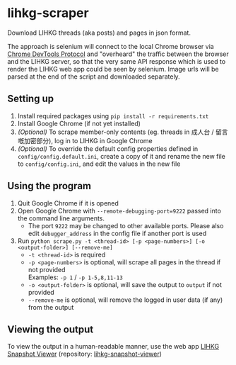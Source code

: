 # lihkg-scraper

Download LIHKG threads (aka posts) and pages in json format.

The approach is selenium will connect to the local Chrome browser via [Chrome DevTools Protocol](https://chromedevtools.github.io/devtools-protocol/) and "overheard" the traffic between the browser and the LIHKG server, so that the very same API response which is used to render the LIHKG web app could be seen by selenium. Image urls will be parsed at the end of the script and downloaded separately.

## Setting up

1. Install required packages using `pip install -r requirements.txt`
2. Install Google Chrome (if not yet installed)
3. *(Optional)* To scrape member-only contents (eg. threads in 成人台 / 留言嘅加密部分), log in to LIHKG in Google Chrome
4. *(Optional)* To override the default config properties defined in `config/config.default.ini`, create a copy of it and rename the new file to `config/config.ini`, and edit the values in the new file

## Using the program

1. Quit Google Chrome if it is opened
2. Open Google Chrome with `--remote-debugging-port=9222` passed into the command line arguments.
    - The port `9222` may be changed to other available ports. Please also edit `debugger_address` in the config file if another port is used
3. Run `python scrape.py -t <thread-id> [-p <page-numbers>] [-o <output-folder>] [--remove-me]`
    - `-t <thread-id>` is required
    - `-p <page-numbers>` is optional, will scrape all pages in the thread if not provided\
    Examples: `-p 1` / `-p 1-5,8,11-13`
    - `-o <output-folder>` is optional, will save the output to `output` if not provided
    - `--remove-me` is optional, will remove the logged in user data (if any) from the output

## Viewing the output

To view the output in a human-readable manner, use the web app [LIHKG Snapshot Viewer](https://lhfmartin.github.io/lihkg-snapshot-viewer/) (repository: [lihkg-snapshot-viewer](https://github.com/lhfmartin/lihkg-snapshot-viewer))
